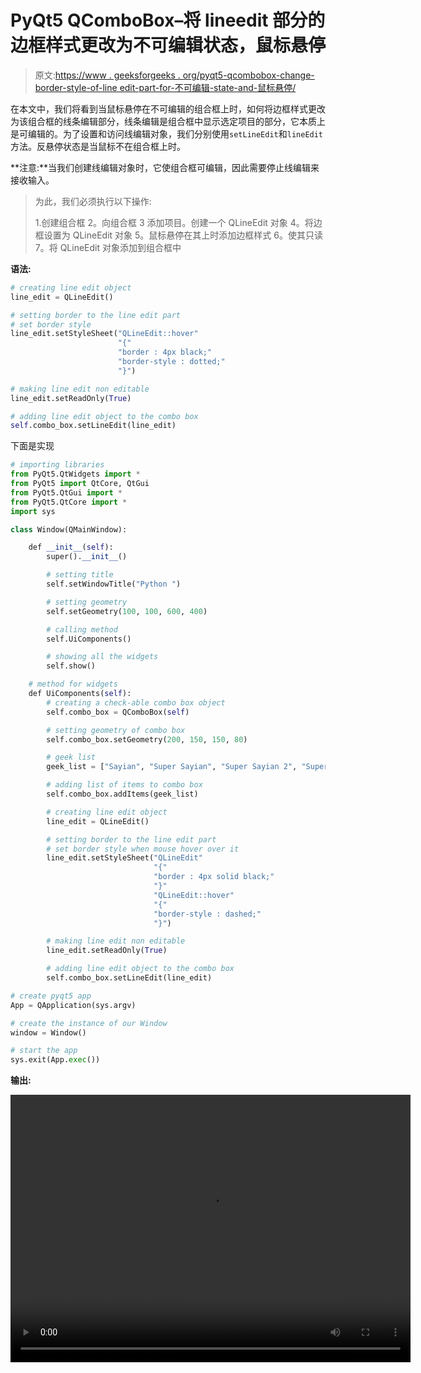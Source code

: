 # PyQt5 QComboBox–将 lineedit 部分的边框样式更改为不可编辑状态，鼠标悬停

> 原文:[https://www . geeksforgeeks . org/pyqt5-qcombobox-change-border-style-of-line edit-part-for-不可编辑-state-and-鼠标悬停/](https://www.geeksforgeeks.org/pyqt5-qcombobox-change-border-style-of-lineedit-part-for-non-editable-state-and-mouse-hover/)

在本文中，我们将看到当鼠标悬停在不可编辑的组合框上时，如何将边框样式更改为该组合框的线条编辑部分，线条编辑是组合框中显示选定项目的部分，它本质上是可编辑的。为了设置和访问线编辑对象，我们分别使用`setLineEdit`和`lineEdit`方法。反悬停状态是当鼠标不在组合框上时。

**注意:**当我们创建线编辑对象时，它使组合框可编辑，因此需要停止线编辑来接收输入。

> 为此，我们必须执行以下操作:
> 
> 1.创建组合框
> 2。向组合框
> 3 添加项目。创建一个 QLineEdit 对象
> 4。将边框设置为 QLineEdit 对象
> 5。鼠标悬停在其上时添加边框样式
> 6。使其只读
> 7。将 QLineEdit 对象添加到组合框中

**语法:**

```py
# creating line edit object
line_edit = QLineEdit()

# setting border to the line edit part
# set border style
line_edit.setStyleSheet("QLineEdit::hover"
                        "{"
                        "border : 4px black;"
                        "border-style : dotted;"
                        "}")

# making line edit non editable
line_edit.setReadOnly(True)

# adding line edit object to the combo box
self.combo_box.setLineEdit(line_edit)

```

下面是实现

```py
# importing libraries
from PyQt5.QtWidgets import * 
from PyQt5 import QtCore, QtGui
from PyQt5.QtGui import * 
from PyQt5.QtCore import * 
import sys

class Window(QMainWindow):

    def __init__(self):
        super().__init__()

        # setting title
        self.setWindowTitle("Python ")

        # setting geometry
        self.setGeometry(100, 100, 600, 400)

        # calling method
        self.UiComponents()

        # showing all the widgets
        self.show()

    # method for widgets
    def UiComponents(self):
        # creating a check-able combo box object
        self.combo_box = QComboBox(self)

        # setting geometry of combo box
        self.combo_box.setGeometry(200, 150, 150, 80)

        # geek list
        geek_list = ["Sayian", "Super Sayian", "Super Sayian 2", "Super Sayian B"]

        # adding list of items to combo box
        self.combo_box.addItems(geek_list)

        # creating line edit object
        line_edit = QLineEdit()

        # setting border to the line edit part
        # set border style when mouse hover over it 
        line_edit.setStyleSheet("QLineEdit"
                                "{"
                                "border : 4px solid black;"
                                "}"
                                "QLineEdit::hover"
                                "{"
                                "border-style : dashed;"
                                "}")

        # making line edit non editable
        line_edit.setReadOnly(True)

        # adding line edit object to the combo box
        self.combo_box.setLineEdit(line_edit)

# create pyqt5 app
App = QApplication(sys.argv)

# create the instance of our Window
window = Window()

# start the app
sys.exit(App.exec())
```

**输出:**

<video class="wp-video-shortcode" id="video-411151-1" width="640" height="428" preload="metadata" controls=""><source type="video/mp4" src="https://media.geeksforgeeks.org/wp-content/uploads/20200512041952/Python-12-05-2020-04_19_34.mp4?_=1">[https://media.geeksforgeeks.org/wp-content/uploads/20200512041952/Python-12-05-2020-04_19_34.mp4](https://media.geeksforgeeks.org/wp-content/uploads/20200512041952/Python-12-05-2020-04_19_34.mp4)</video>